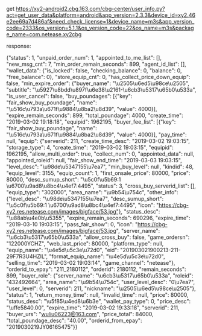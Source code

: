 get
https://xy2-android2.cbg.163.com/cbg-center/user_info.py?act=get_user_data&platform=android&app_version=2.3.3&device_id=xy2.46e2ee69a7d486af&need_check_license=1&device_name=m3s&app_version_code=2333&os_version=5.1.1&os_version_code=22&os_name=m3s&package_name=com.netease.xy2cbg

response:



{"status": 1, "unpaid_order_num": 1, "appointed_to_me_list": [], "new_msg_cnt": 7, "min_order_remain_seconds": 899, "agent_id_list": [], "wallet_data": {"is_locked": false, "checking_balance": 0, "balance": 0, "free_balance": 0}, "store_equip_cnt": 0, "has_collect_price_down_equip": false, "min_expire_order": {"buyer_name": "\u2505\u6ed5\u98ce\u2505", "subtitle": "\u5927\u8bdd\u897f\u6e38\u2161-\u6cb3\u5317\u65b0\u533a", "is_user_cancel": false, "buy_poundages": [{"key": "fair_show_buy_poundage", "name": "\u516c\u793a\u671f\u9884\u8ba2\u8d39", "value": 4000}], "expire_remain_seconds": 899, "total_poundage": 4000, "create_time": "2019-03-02 19:18:18", "equipid": 1962195, "buyer_fee_list": [{"key": "fair_show_buy_poundage", "name": "\u516c\u793a\u671f\u9884\u8ba2\u8d39", "value": 4000}], "pay_time": null, "equip": {"serverid": 211, "create_time_desc": "2019-03-02 19:03:15", "storage_type": 4, "create_time": "2019-03-02 19:03:15", "equipid": 1962195, "allow_multi_order": true, "collect_num": 0, "appointed_data": null, "appointed_roleid": null, "fair_show_end_time": "2019-03-03 19:03:15", "level_desc": "\u98de\u5347155\u7ea7", "min_buy_level": null, "kindid": 48, "equip_level": 3155, "equip_count": 1, "first_onsale_price": 80000, "price": 80000, "desc_sumup_short": "\u5c0f\u5b69:1 \u6700\u9ad8\u8bc4\u4ef7:4495", "status": 3, "cross_buy_serverid_list": [], "equip_type": "302000", "area_name": "\u9b54\u754c", "other_info": {"level_desc": "\u98de\u5347155\u7ea7", "desc_sumup_short": "\u5c0f\u5b69:1 \u6700\u9ad8\u8bc4\u4ef7:4495", "icon": "https://cbg-xy2.res.netease.com/images/bigface/53.jpg"}, "status_desc": "\u88ab\u4e0b\u5355", "expire_remain_seconds": 690296, "expire_time": "2019-03-10 19:03:15", "pass_fair_show": 0, "icon": "https://cbg-xy2.res.netease.com/images/bigface/53.jpg", "server_name": "\u6cb3\u5317\u65b0\u533a", "allow_cross_buy": false, "game_ordersn": "122000YCHZ", "web_last_price": 80000, "platform_type": null, "equip_name": "\u4e5d\u5c3e\u72d0", "eid": "201903021900213-211-29F7R3U4HZIL", "format_equip_name": "\u4e5d\u5c3e\u72d0", "selling_time": "2019-03-02 19:03:14", "game_channel": "netease"}, "orderid_to_epay": "211_2180112", "orderid": 2180112, "remain_seconds": 899, "buyer_role": {"server_name": "\u6cb3\u5317\u65b0\u533a", "roleid": "432492664", "area_name": "\u9b54\u754c", "user_level_desc": "0\u7ea7", "user_level": 0, "serverid": 211, "nickname": "\u2505\u6ed5\u98ce\u2505"}, "status": 1, "return_money_time": null, "invalid_time": null, "price": 80000, "status_desc": "\u5f85\u4ed8\u6b3e", "wallet_pay_type": 0, "price_desc": "\uffe5840.00", "expire_time": "2019-03-02 19:33:18", "serverid": 211, "buyer_urs": "wuliu06223@163.com", "price_total": 84000, "total_poundage_desc": "40.00", "orderid_from_epay": "2019030219JY06165475"}}